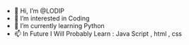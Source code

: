 - 👋 Hi, I’m @LODIP
- 👀 I’m interested in Coding
- 🌱 I’m currently learning Python
- 📫 In Future I Will Probably Learn : Java Script , html , css

<!---
This Is My Readme.md And I Hope to Get My Best Moments In Here
--->
